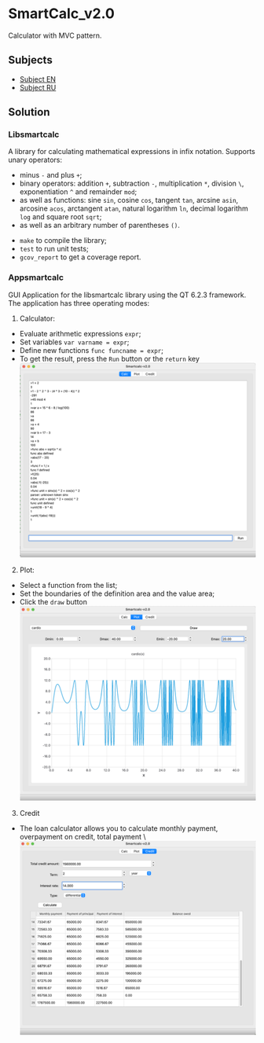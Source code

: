# SmartCalc_v2.0
Calculator with MVC pattern.

## Subjects

- [Subject EN](./docs/subject_en.md)
- [Subject RU](./docs/subject_ru.md)

## Solution

### Libsmartcalc

A library for calculating mathematical expressions in infix notation.
Supports unary operators:
- minus `-` and plus `+`;
- binary operators: addition `+`, subtraction `-`, multiplication `*`,
  division `\`, exponentiation `^` and remainder `mod`;
- as well as functions: sine `sin`, cosine `cos`, tangent `tan`,
  arcsine `asin`, arcosine `acos`, arctangent `atan`, natural logarithm `ln`,
  decimal logarithm `log` and square root `sqrt`;
- as well as an arbitrary number of parentheses `()`.

* `make` to compile the library;
* `test` to run unit tests;
* `gcov_report` to get a coverage report.

### Appsmartcalc

GUI Application for the libsmartcalc library using the QT 6.2.3 framework.
The application has three operating modes:
1. Calculator:
  - Evaluate arithmetic expressions `expr`;
  - Set variables `var varname = expr`;
  - Define new functions `func funcname = expr`;
  - To get the result, press the `Run` button or the `return` key \
    <img src="./docs/misc/sc_1.png" alt="sc_1" width="700"/>

2. Plot:
  - Select a function from the list;
  - Set the boundaries of the definition area and the value area;
  - Сlick the `draw` button \
    <img src="./docs/misc/sc_2.png" alt="sc_2" width="700"/>

3. Credit
- The loan calculator allows you to calculate monthly payment,
  overpayment on credit, total payment \ 
    <img src="./docs/misc/sc_3.png" alt="sc_3" width="700"/>
